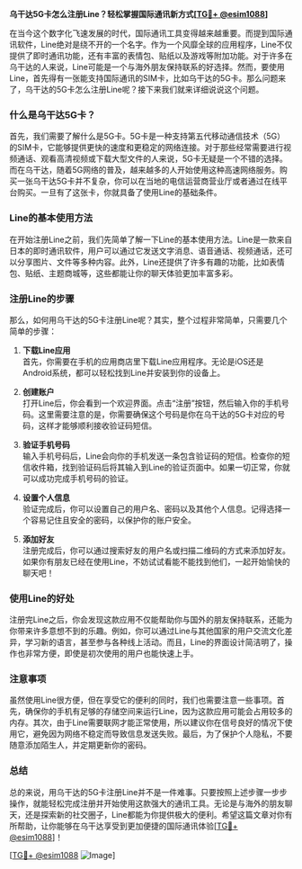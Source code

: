 **乌干达5G卡怎么注册Line？轻松掌握国际通讯新方式[[TG💪+ @esim1088](https://t.me/s/esim1088)]**

在当今这个数字化飞速发展的时代，国际通讯工具变得越来越重要。而提到国际通讯软件，Line绝对是绕不开的一个名字。作为一个风靡全球的应用程序，Line不仅提供了即时通讯功能，还有丰富的表情包、贴纸以及游戏等附加功能。对于许多在乌干达的人来说，Line可能是一个与海外朋友保持联系的好选择。然而，要使用Line，首先得有一张能支持国际通讯的SIM卡，比如乌干达的5G卡。那么问题来了，乌干达的5G卡怎么注册Line呢？接下来我们就来详细说说这个问题。

### 什么是乌干达5G卡？

首先，我们需要了解什么是5G卡。5G卡是一种支持第五代移动通信技术（5G）的SIM卡，它能够提供更快的速度和更稳定的网络连接。对于那些经常需要进行视频通话、观看高清视频或下载大型文件的人来说，5G卡无疑是一个不错的选择。而在乌干达，随着5G网络的普及，越来越多的人开始使用这种高速网络服务。购买一张乌干达5G卡并不复杂，你可以在当地的电信运营商营业厅或者通过在线平台购买。一旦有了这张卡，你就具备了使用Line的基础条件。

### Line的基本使用方法

在开始注册Line之前，我们先简单了解一下Line的基本使用方法。Line是一款来自日本的即时通讯软件，用户可以通过它发送文字消息、语音通话、视频通话，还可以分享图片、文件等多种内容。此外，Line还提供了许多有趣的功能，比如表情包、贴纸、主题商城等，这些都能让你的聊天体验更加丰富多彩。

### 注册Line的步骤

那么，如何用乌干达的5G卡注册Line呢？其实，整个过程非常简单，只需要几个简单的步骤：

1. **下载Line应用**  
   首先，你需要在手机的应用商店里下载Line应用程序。无论是iOS还是Android系统，都可以轻松找到Line并安装到你的设备上。

2. **创建账户**  
   打开Line后，你会看到一个欢迎界面。点击“注册”按钮，然后输入你的手机号码。这里需要注意的是，你需要确保这个号码是你在乌干达的5G卡对应的号码，这样才能够顺利接收验证码短信。

3. **验证手机号码**  
   输入手机号码后，Line会向你的手机发送一条包含验证码的短信。检查你的短信收件箱，找到验证码后将其输入到Line的验证页面中。如果一切正常，你就可以成功完成手机号码的验证。

4. **设置个人信息**  
   验证完成后，你可以设置自己的用户名、密码以及其他个人信息。记得选择一个容易记住且安全的密码，以保护你的账户安全。

5. **添加好友**  
   注册完成后，你可以通过搜索好友的用户名或扫描二维码的方式来添加好友。如果你有朋友已经在使用Line，不妨试试看能不能找到他们，一起开始愉快的聊天吧！

### 使用Line的好处

注册完Line之后，你会发现这款应用不仅能帮助你与国外的朋友保持联系，还能为你带来许多意想不到的乐趣。例如，你可以通过Line与其他国家的用户交流文化差异，学习新的语言，甚至参与各种线上活动。而且，Line的界面设计简洁明了，操作也非常方便，即使是初次使用的用户也能快速上手。

### 注意事项

虽然使用Line很方便，但在享受它的便利的同时，我们也需要注意一些事项。首先，确保你的手机有足够的存储空间来运行Line，因为这款应用可能会占用较多的内存。其次，由于Line需要联网才能正常使用，所以建议你在信号良好的情况下使用它，避免因为网络不稳定而导致信息发送失败。最后，为了保护个人隐私，不要随意添加陌生人，并定期更新你的密码。

### 总结

总的来说，用乌干达的5G卡注册Line并不是一件难事。只要按照上述步骤一步步操作，就能轻松完成注册并开始使用这款强大的通讯工具。无论是与海外的朋友聊天，还是探索新的社交圈子，Line都能为你提供极大的便利。希望这篇文章对你有所帮助，让你能够在乌干达享受到更加便捷的国际通讯体验[[TG💪+ @esim1088](https://t.me/s/esim1088)]！

[[TG💪+ @esim1088](https://t.me/s/esim1088) ![Image](https://i.postimg.cc/4NQfJmqS/Snipaste-2025-05-13-00-14-12.png)]